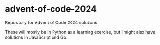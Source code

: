 # advent-of-code-2024

Repository for Advent of Code 2024 solutions

These will mostly be in Python as a learning exercise, but I might also have solutions in JavaScript and Go.

